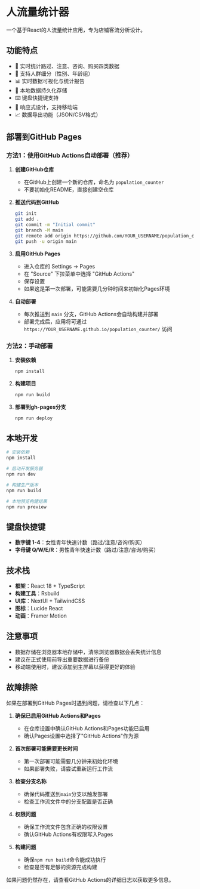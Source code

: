 # 人流量统计器

一个基于React的人流量统计应用，专为店铺客流分析设计。

## 功能特点

- 🎯 实时统计路过、注意、咨询、购买四类数据
- 👥 支持人群细分（性别、年龄组）
- 📊 实时数据可视化与统计报告
- 💾 本地数据持久化存储
- ⌨️ 键盘快捷键支持
- 📱 响应式设计，支持移动端
- 📈 数据导出功能（JSON/CSV格式）

## 部署到GitHub Pages

### 方法1：使用GitHub Actions自动部署（推荐）

1. **创建GitHub仓库**
   - 在GitHub上创建一个新的仓库，命名为 `population_counter`
   - 不要初始化README，直接创建空仓库

2. **推送代码到GitHub**
   ```bash
   git init
   git add .
   git commit -m "Initial commit"
   git branch -M main
   git remote add origin https://github.com/YOUR_USERNAME/population_counter.git
   git push -u origin main
   ```

3. **启用GitHub Pages**
   - 进入仓库的 Settings → Pages
   - 在 "Source" 下拉菜单中选择 "GitHub Actions"
   - 保存设置
   - 如果这是第一次部署，可能需要几分钟时间来初始化Pages环境

4. **自动部署**
   - 每次推送到 `main` 分支，GitHub Actions会自动构建并部署
   - 部署完成后，应用将可通过 `https://YOUR_USERNAME.github.io/population_counter/` 访问

### 方法2：手动部署

1. **安装依赖**
   ```bash
   npm install
   ```

2. **构建项目**
   ```bash
   npm run build
   ```

3. **部署到gh-pages分支**
   ```bash
   npm run deploy
   ```

## 本地开发

```bash
# 安装依赖
npm install

# 启动开发服务器
npm run dev

# 构建生产版本
npm run build

# 本地预览构建结果
npm run preview
```

## 键盘快捷键

- **数字键 1-4**：女性青年快速计数（路过/注意/咨询/购买）
- **字母键 Q/W/E/R**：男性青年快速计数（路过/注意/咨询/购买）

## 技术栈

- **框架**：React 18 + TypeScript
- **构建工具**：Rsbuild
- **UI库**：NextUI + TailwindCSS
- **图标**：Lucide React
- **动画**：Framer Motion

## 注意事项

- 数据存储在浏览器本地存储中，清除浏览器数据会丢失统计信息
- 建议在正式使用前导出重要数据进行备份
- 移动端使用时，建议添加到主屏幕以获得更好的体验

## 故障排除

如果在部署到GitHub Pages时遇到问题，请检查以下几点：

1. **确保已启用GitHub Actions和Pages**
   - 在仓库设置中确认GitHub Actions和Pages功能已启用
   - 确认Pages设置中选择了"GitHub Actions"作为源

2. **首次部署可能需要更长时间**
   - 第一次部署可能需要几分钟来初始化环境
   - 如果部署失败，请尝试重新运行工作流

3. **检查分支名称**
   - 确保代码推送到`main`分支以触发部署
   - 检查工作流文件中的分支配置是否正确

4. **权限问题**
   - 确保工作流文件包含正确的权限设置
   - 确认GitHub Actions有权限写入Pages

5. **构建问题**
   - 确保`npm run build`命令能成功执行
   - 检查是否有足够的资源完成构建

如果问题仍然存在，请查看GitHub Actions的详细日志以获取更多信息。